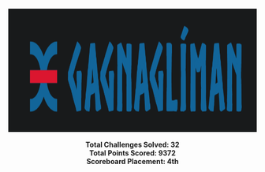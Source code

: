 <p align="center">
 <img width="600" height="250" src="logo.png">
</p>


<p align="center">
 <b>Total Challenges Solved: 32</b>
 <br><b>Total Points Scored: 9372</b>
 <br><b>Scoreboard Placement: 4th</b>
</p>

